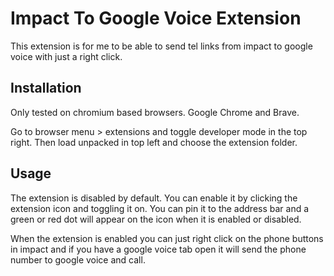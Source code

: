 # Impact To Google Voice Extension

This extension is for me to be able to send tel links from impact to google voice with just a right click.

## Installation

Only tested on chromium based browsers. Google Chrome and Brave.

Go to browser menu > extensions and toggle developer mode in the top right. Then load unpacked in top left and choose the extension folder.

## Usage

The extension is disabled by default. You can enable it by clicking the extension icon and toggling it on. You can pin it to the address bar and a green or red dot will appear on the icon when it is enabled or disabled.

When the extension is enabled you can just right click on the phone buttons in impact and if you have a google voice tab open it will send the phone number to google voice and call.
